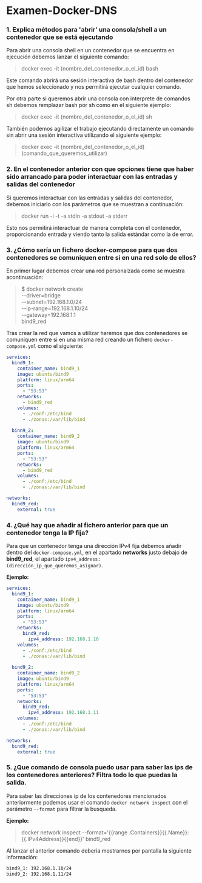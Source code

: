 # Examen-Docker-DNS
### 1. Explica métodos para 'abrir' una consola/shell a un contenedor que se está ejecutando

Para abrir una consola shell en un contenedor que se encuentra en ejecución debemos lanzar el siguiente comando:

>docker exec -it (nombre_del_contenedor_o_el_id) bash

Este comando abrirá una sesión interactiva de bash dentro del contenedor que hemos seleccionado y nos permitirá ejecutar cualquier comando.

Por otra parte si queremos abrir una consola con interprete de comandos sh debemos remplazar bash por sh como en el siguiente ejemplo:

>docker exec -it (nombre_del_contenedor_o_el_id) sh

También podemos agilizar el trabajo ejecutando directamente un comando sin abrir una sesión interactiva utilizando el siguiente ejemplo:

>docker exec -it (nombre_del_contenedor_o_el_id) (comando_que_queremos_utilizar)

### 2. En el contenedor anterior con que opciones tiene que haber sido arrancado para poder interactuar con las entradas y salidas del contenedor

Si queremos interactuar con las entradas y salidas del contenedor, debemos iniciarlo con los parámetros que se muestran a continuación:

>docker run -i -t -a stdin -a stdout -a stderr

Esto nos permitirá interactuar de manera completa con el contenedor, proporcionando entrada y viendo tanto la salida estándar como la de error.

### 3. ¿Cómo sería un fichero docker-compose para que dos contenedores se comuniquen entre si en una red solo de ellos?

En primer lugar debemos crear una red personalzada como se muestra acontinuación:

>$ docker network create \
  --driver=bridge \
  --subnet=192.168.1.0/24 \
  --ip-range=192.168.1.10/24 \
  --gateway=192.168.1.1 \
  bind9_red

Tras crear la red que vamos a utilizar haremos que dos contenedores se comuniquen entre si en una misma red creando un fichero ```docker-compose.yml``` como el siguiente:

```yml
services:
  bind9_1:
    container_name: bind9_1
    image: ubuntu/bind9
    platform: linux/arm64
    ports:
      - "53:53"
    networks:
      - bind9_red
    volumes:
      - ./conf:/etc/bind
      - ./zonas:/var/lib/bind
    
  binn9_2:
    container_name: bind9_2
    image: ubuntu/bind9
    platform: linux/arm64
    ports:
      - "53:53"
    networks:
      - bind9_red
    volumes:
      - ./conf:/etc/bind
      - ./zonas:/var/lib/bind

networks:
  bind9_red:
    external: true
```

### 4. ¿Qué hay que añadir al fichero anterior para que un contenedor tenga la IP fija?

Para que un contenedor tenga una dirección IPv4 fija debemos añadir dentro del ```docker-compose.yml```, en el apartado **networks** justo debajo de **bind9_red**, el apartado ```ipv4_address: (dirección_ip_que_queremos_asignar)```.

**Ejemplo:**

```yml
services:
  bind9_1:
    container_name: bind9_1
    image: ubuntu/bind9
    platform: linux/arm64
    ports:
      - "53:53"
    networks:
      bind9_red:
        ipv4_address: 192.168.1.10
    volumes:
      - ./conf:/etc/bind
      - ./zonas:/var/lib/bind
    
  bind9_2:
    container_name: bind9_2
    image: ubuntu/bind9
    platform: linux/arm64
    ports:
      - "53:53"
    networks:
      bind9_red:
        ipv4_address: 192.168.1.11
    volumes:
      - ./conf:/etc/bind
      - ./zonas:/var/lib/bind

networks:
  bind9_red:
    external: true
```

### 5. ¿Que comando de consola puedo usar para saber las ips de los contenedores anteriores? Filtra todo lo que puedas la salida.

Para saber las direcciones ip de los contenedores mencionados anteriormente podemos usar el comando ```docker network inspect``` con el parámetro ```--format``` para filtrar la busqueda.

**Ejemplo:**

>docker network inspect --format='{{range .Containers}}{{.Name}}: {{.IPv4Address}}{{end}}' bind9_red

Al lanzar el anterior comando deberia mostrarnos por pantalla la siguiente información:

```bash
bind9_1: 192.168.1.10/24
bind9_2: 192.168.1.11/24
```